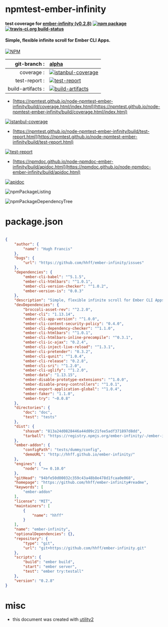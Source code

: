 # npmtest-ember-infinity

#### test coverage for  [ember-infinity (v0.2.8)](https://github.com/hhff/ember-infinity#readme)  [![npm package](https://img.shields.io/npm/v/npmtest-ember-infinity.svg?style=flat-square)](https://www.npmjs.org/package/npmtest-ember-infinity) [![travis-ci.org build-status](https://api.travis-ci.org/npmtest/node-npmtest-ember-infinity.svg)](https://travis-ci.org/npmtest/node-npmtest-ember-infinity)

#### Simple, flexible infinite scroll for Ember CLI Apps.

[![NPM](https://nodei.co/npm/ember-infinity.png?downloads=true&downloadRank=true&stars=true)](https://www.npmjs.com/package/ember-infinity)

| git-branch : | [alpha](https://github.com/npmtest/node-npmtest-ember-infinity/tree/alpha)|
|--:|:--|
| coverage : | [![istanbul-coverage](https://npmtest.github.io/node-npmtest-ember-infinity/build/coverage.badge.svg)](https://npmtest.github.io/node-npmtest-ember-infinity/build/coverage.html/index.html)|
| test-report : | [![test-report](https://npmtest.github.io/node-npmtest-ember-infinity/build/test-report.badge.svg)](https://npmtest.github.io/node-npmtest-ember-infinity/build/test-report.html)|
| build-artifacts : | [![build-artifacts](https://npmtest.github.io/node-npmtest-ember-infinity/glyphicons_144_folder_open.png)](https://github.com/npmtest/node-npmtest-ember-infinity/tree/gh-pages/build)|

- [https://npmtest.github.io/node-npmtest-ember-infinity/build/coverage.html/index.html](https://npmtest.github.io/node-npmtest-ember-infinity/build/coverage.html/index.html)

[![istanbul-coverage](https://npmtest.github.io/node-npmtest-ember-infinity/build/screenCapture.buildCi.browser.%252Ftmp%252Fbuild%252Fcoverage.lib.html.png)](https://npmtest.github.io/node-npmtest-ember-infinity/build/coverage.html/index.html)

- [https://npmtest.github.io/node-npmtest-ember-infinity/build/test-report.html](https://npmtest.github.io/node-npmtest-ember-infinity/build/test-report.html)

[![test-report](https://npmtest.github.io/node-npmtest-ember-infinity/build/screenCapture.buildCi.browser.%252Ftmp%252Fbuild%252Ftest-report.html.png)](https://npmtest.github.io/node-npmtest-ember-infinity/build/test-report.html)

- [https://npmdoc.github.io/node-npmdoc-ember-infinity/build/apidoc.html](https://npmdoc.github.io/node-npmdoc-ember-infinity/build/apidoc.html)

[![apidoc](https://npmdoc.github.io/node-npmdoc-ember-infinity/build/screenCapture.buildCi.browser.%252Ftmp%252Fbuild%252Fapidoc.html.png)](https://npmdoc.github.io/node-npmdoc-ember-infinity/build/apidoc.html)

![npmPackageListing](https://npmtest.github.io/node-npmtest-ember-infinity/build/screenCapture.npmPackageListing.svg)

![npmPackageDependencyTree](https://npmtest.github.io/node-npmtest-ember-infinity/build/screenCapture.npmPackageDependencyTree.svg)



# package.json

```json

{
    "author": {
        "name": "Hugh Francis"
    },
    "bugs": {
        "url": "https://github.com/hhff/ember-infinity/issues"
    },
    "dependencies": {
        "ember-cli-babel": "^5.1.5",
        "ember-cli-htmlbars": "^1.0.1",
        "ember-cli-version-checker": "^1.0.2",
        "ember-version-is": "0.0.3"
    },
    "description": "Simple, flexible infinite scroll for Ember CLI Apps.",
    "devDependencies": {
        "broccoli-asset-rev": "^2.2.0",
        "ember-cli": "1.13.14",
        "ember-cli-app-version": "^1.0.0",
        "ember-cli-content-security-policy": "0.4.0",
        "ember-cli-dependency-checker": "^1.1.0",
        "ember-cli-htmlbars": "^1.0.1",
        "ember-cli-htmlbars-inline-precompile": "^0.3.1",
        "ember-cli-ic-ajax": "0.2.4",
        "ember-cli-inject-live-reload": "^1.3.1",
        "ember-cli-pretender": "0.3.2",
        "ember-cli-qunit": "^1.0.4",
        "ember-cli-release": "0.2.8",
        "ember-cli-sri": "^1.2.0",
        "ember-cli-uglify": "^1.2.0",
        "ember-data": "1.13.15",
        "ember-disable-prototype-extensions": "^1.0.0",
        "ember-disable-proxy-controllers": "^1.0.1",
        "ember-export-application-global": "^1.0.4",
        "ember-faker": "1.1.0",
        "ember-try": "~0.0.8"
    },
    "directories": {
        "doc": "doc",
        "test": "tests"
    },
    "dist": {
        "shasum": "813a24d0828446a44d09c21fee5adf371897d8dd",
        "tarball": "https://registry.npmjs.org/ember-infinity/-/ember-infinity-0.2.8.tgz"
    },
    "ember-addon": {
        "configPath": "tests/dummy/config",
        "demoURL": "http://hhff.github.io/ember-infinity/"
    },
    "engines": {
        "node": ">= 0.10.0"
    },
    "gitHead": "94bfe50d00032c359c43a48b8e478d1fcaa0e068",
    "homepage": "https://github.com/hhff/ember-infinity#readme",
    "keywords": [
        "ember-addon"
    ],
    "license": "MIT",
    "maintainers": [
        {
            "name": "hhff"
        }
    ],
    "name": "ember-infinity",
    "optionalDependencies": {},
    "repository": {
        "type": "git",
        "url": "git+https://github.com/hhff/ember-infinity.git"
    },
    "scripts": {
        "build": "ember build",
        "start": "ember server",
        "test": "ember try:testall"
    },
    "version": "0.2.8"
}
```



# misc
- this document was created with [utility2](https://github.com/kaizhu256/node-utility2)
